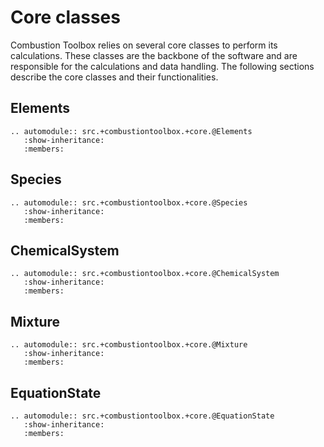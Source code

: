 # Core classes

Combustion Toolbox relies on several core classes to perform its calculations. These classes are the backbone of the software and are responsible for the calculations and data handling. The following sections describe the core classes and their functionalities.

## Elements

```{eval-rst}
.. automodule:: src.+combustiontoolbox.+core.@Elements
   :show-inheritance:
   :members:
```

## Species

```{eval-rst}
.. automodule:: src.+combustiontoolbox.+core.@Species
   :show-inheritance:
   :members:
```

## ChemicalSystem

```{eval-rst}
.. automodule:: src.+combustiontoolbox.+core.@ChemicalSystem
   :show-inheritance:
   :members:
```

## Mixture

```{eval-rst}
.. automodule:: src.+combustiontoolbox.+core.@Mixture
   :show-inheritance:
   :members:
```

## EquationState

```{eval-rst}
.. automodule:: src.+combustiontoolbox.+core.@EquationState
   :show-inheritance:
   :members:
```